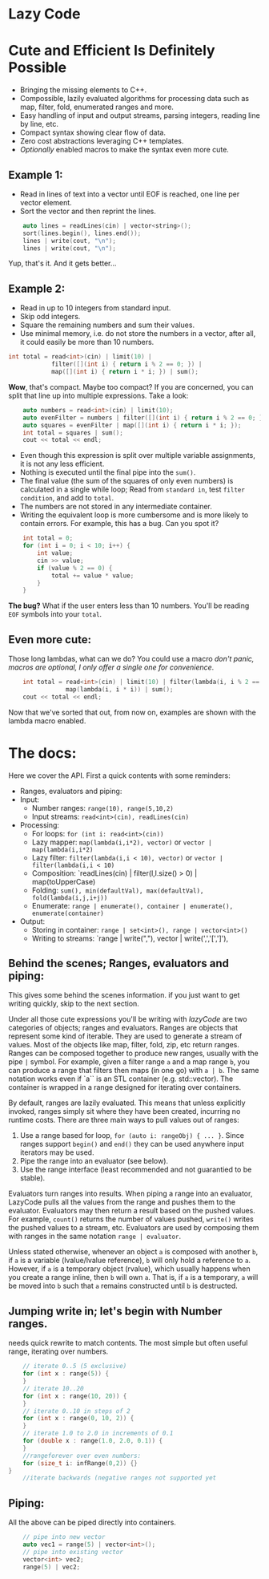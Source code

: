 # Lazy Code
# Cute and Efficient Is Definitely Possible 

* Bringing the missing elements to C++.
* Compossible, lazily evaluated algorithms for processing data such as map, filter, fold, enumerated ranges and more.
* Easy handling of input and output streams, parsing integers, reading line by line, etc.
* Compact syntax showing clear flow of data.
* Zero cost abstractions leveraging C++ templates.
* _Optionally_ enabled  macros to make the syntax even more cute.


## Example 1:

* Read in lines of text into a vector until EOF is reached, one line per vector element.
* Sort the vector and then reprint the lines.

```c++
    auto lines = readLines(cin) | vector<string>();
    sort(lines.begin(), lines.end());
    lines | write(cout, "\n");
    lines | write(cout, "\n");
```

Yup, that's it.  And it gets better...

## Example 2:

* Read in up to 10 integers from standard input.  
* Skip odd integers.
* Square the remaining numbers and sum their values.
* Use minimal memory, i.e. do not store the numbers in a vector, after all, it could easily be more than 10 numbers.

```c++
int total = read<int>(cin) | limit(10) |
            filter([](int i) { return i % 2 == 0; }) |
            map([](int i) { return i * i; }) | sum();
```

__Wow__, that's compact.  Maybe too compact? If you are concerned, you can split that line up into multiple expressions.  Take a look:

```c++
    auto numbers = read<int>(cin) | limit(10);
    auto evenFilter = numbers | filter([](int i) { return i % 2 == 0; });
    auto squares = evenFilter | map([](int i) { return i * i; });
    int total = squares | sum();
    cout << total << endl;
```

* Even though this expression is split over multiple variable assignments, it is not any less efficient.
* Nothing is executed until the final pipe into the `sum()`.
* The final value (the sum of the squares of only even numbers) is calculated in a single while loop;  Read from `standard in`, test `filter condition`, and add to `total`.
* The numbers are not stored in any intermediate container.
* Writing the equivalent loop is more cumbersome and is more likely to contain errors.  For example, this has a bug.  Can you spot it?

```c++
    int total = 0;
    for (int i = 0; i < 10; i++) {
        int value;
        cin >> value;
        if (value % 2 == 0) {
            total += value * value;
        }
    }
```

__The bug?__  What if the user enters less than 10 numbers.  You'll be reading `EOF` symbols into your `total`.


## Even more cute:

Those long lambdas, what can we do?  You could use a macro *don't panic, macros are optional, I only offer a single one for convenience*.

```c++
    int total = read<int>(cin) | limit(10) | filter(lambda(i, i % 2 == 0)) |
                map(lambda(i, i * i)) | sum();
    cout << total << endl;
```


Now that we've sorted that out, from now on, examples are shown with the lambda macro enabled.  

# The docs:

Here we cover the API.  First a quick contents with some reminders:

* Ranges, evaluators and piping:
* Input:
    * Number ranges: `range(10), range(5,10,2)`
    * Input streams: `read<int>(cin), readLines(cin)`
* Processing:
    * For loops: `for (int i: read<int>(cin))`
    * Lazy mapper: `map(lambda(i,i*2), vector)` or `vector | map(lambda(i,i*2)`
    * Lazy filter: `filter(lambda(i,i < 10), vector)` or `vector | filter(lambda(i,i < 10)`
    * Composition: `readLines(cin) | filter(l,l.size() > 0) | map(toUpperCase)
    * Folding: `sum(), min(defaultVal), max(defaultVal), fold(lambda(i,j,i+j))`
    * Enumerate: `range | enumerate(), container | enumerate(), enumerate(container)`
* Output: 
    * Storing in container: `range | set<int>(), range | vector<int>()`
    * Writing to streams: `range | write(","), vector | write(',','[',']'),

## Behind the scenes; Ranges, evaluators and piping:

This gives some behind the scenes information. if you just want to get writing quickly, skip to the next section.

Under all those cute expressions you'll be writing with *lazyCode* are two categories of objects; ranges and evaluators.  Ranges are objects that represent some kind of iterable.  They are used to generate a stream of values.  Most of the objects like map, filter, fold, zip, etc return ranges.  Ranges can be composed together to produce new ranges, usually with the pipe `|` symbol.  For example, given a filter range `a` and a map range `b`, you can produce a range that filters then maps (in one go) with `a | b`.  The same notation works even if `a`` is an STL  container (e.g. std::vector).  The container is wrapped in a range designed for iterating over containers.

By default, ranges are lazily evaluated.  This means that unless explicitly invoked, ranges simply sit where they have been created, incurring no runtime costs.  There are three main ways to pull values out of ranges:

1.  Use a range based for loop, `for (auto i: rangeObj) { ... }`.  Since ranges support `begin()` and `end()` they can be used anywhere input iterators may be used.
1.  Pipe the range into an evaluator (see below).
1.  Use the range interface (least recommended and not guarantied to be stable).

Evaluators turn ranges into results.  When piping a range into an evaluator, LazyCode pulls all the values from the range and pushes them to the evaluator.  Evaluators may then return a result based on the pushed values.  For example, `count()`  returns the number of values pushed, `write()` writes the pushed values to a stream, etc.  Evaluators are used by composing them with ranges in the same notation `range | evaluator`.

Unless stated otherwise, whenever an object  `a`  is composed with another `b`, if `a` is a variable (lvalue/lvalue reference), `b` will only hold a reference to `a`.  However, if `a` is a temporary object (rvalue), which usually happens when you create a range inline, then `b` will own `a`.  That is, if `a` is a temporary, `a` will be moved into `b` such that `a` remains constructed until `b` is destructed.

## Jumping write in;  let's begin with Number ranges.
needs quick rewrite to match contents.
The most simple but often useful range, iterating over numbers.


```c++
    // iterate 0..5 (5 exclusive)
    for (int x : range(5)) {
    }
    // iterate 10..20
    for (int x : range(10, 20)) {
    }
    // iterate 0..10 in steps of 2
    for (int x : range(0, 10, 2)) {
    }
    // iterate 1.0 to 2.0 in increments of 0.1
    for (double x : range(1.0, 2.0, 0.1)) {
    }
    //rangeforever over even numbers:
    for (size_t i: infRange(0,2)) {}
}
    //iterate backwards (negative ranges not supported yet
```

## Piping:

All the above can be piped directly into containers.

```c++
    // pipe into new vector
    auto vec1 = range(5) | vector<int>();
    // pipe into existing vector
    vector<int> vec2;
    range(5) | vec2;
```




